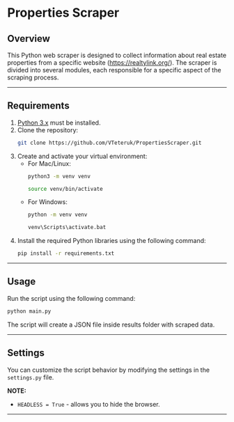 # Properties Scraper
## Overview
This Python web scraper is designed to collect information about real estate properties from a specific website (https://realtylink.org/). The scraper is divided into several modules, each responsible for a specific aspect of the scraping process.
___
## Requirements
1. [Python 3.x](https://www.python.org/downloads/) must be installed.
2. Clone the repository:
    ```bash
    git clone https://github.com/VTeteruk/PropertiesScraper.git
    ```
3. Create and activate your virtual environment:
   * For Mac/Linux:
     ```bash
     python3 -m venv venv
     ```
     ```bash
     source venv/bin/activate
     ```
   * For Windows:
     ```bash
     python -m venv venv
     ```
     ```bash
     venv\Scripts\activate.bat
     ```
4. Install the required Python libraries using the following command:
   ```bash
   pip install -r requirements.txt
___
## Usage
Run the script using the following command:

```bash
python main.py
```

The script will create a JSON file inside results folder with scraped data.
___
## Settings
You can customize the script behavior by modifying the settings in the `settings.py` file.

**NOTE:**

* `HEADLESS = True` - allows you to hide the browser.
___
